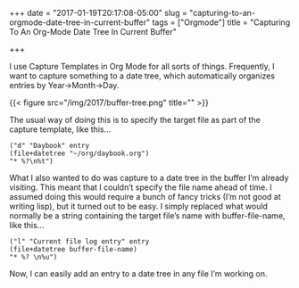 +++
date = "2017-01-19T20:17:08-05:00"
slug = "capturing-to-an-orgmode-date-tree-in-current-buffer"
tags = ["Orgmode"]
title = "Capturing To An Org-Mode Date Tree In Current Buffer"

+++



I use Capture Templates in Org Mode for all sorts of things. Frequently,
I want to capture something to a date tree, which automatically
organizes entries by Year-&gt;Month-&gt;Day.

{{< figure src="/img/2017/buffer-tree.png" title="" >}}

The usual way of doing this is to specify the target file as part of the
capture template, like this…

``` {.example}
("d" "Daybook" entry
(file+datetree "~/org/daybook.org")
"* %?\n%t")
```

What I also wanted to do was capture to a date tree in the buffer I’m
already visiting. This meant that I couldn’t specify the file name ahead
of time. I assumed doing this would require a bunch of fancy tricks (I’m
not good at writing lisp), but it turned out to be easy. I simply
replaced what would normally be a string containing the target file’s
name with buffer-file-name, like this…

``` {.example}
("l" "Current file log entry" entry
(file+datetree buffer-file-name)
"* %? \n%u")
```

Now, I can easily add an entry to a date tree in any file I’m working
on.
